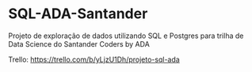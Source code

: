 # SQL-ADA-Santander
Projeto de exploração de dados utilizando SQL e Postgres para trilha de Data Science do Santander Coders by ADA

Trello: https://trello.com/b/yLjzU1Dh/projeto-sql-ada
